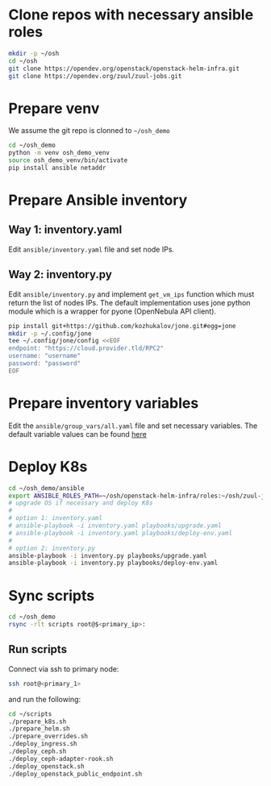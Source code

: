 # Clone repos with necessary ansible roles
```bash
mkdir -p ~/osh
cd ~/osh
git clone https://opendev.org/openstack/openstack-helm-infra.git
git clone https://opendev.org/zuul/zuul-jobs.git
```

# Prepare venv
We assume the git repo is clonned to `~/osh_demo`
```bash
cd ~/osh_demo
python -m venv osh_demo_venv
source osh_demo_venv/bin/activate
pip install ansible netaddr
```

# Prepare Ansible inventory

## Way 1: inventory.yaml
Edit `ansible/inventory.yaml` file and set node IPs.

## Way 2: inventory.py
Edit `ansible/inventory.py` and implement `get_vm_ips` function which must return the list of nodes IPs. The default implementation uses jone python module which is a wrapper for pyone (OpenNebula API client).
```bash
pip install git+https://github.com/kozhukalov/jone.git#egg=jone
mkdir -p ~/.config/jone
tee ~/.config/jone/config <<EOF
endpoint: "https://cloud.provider.tld/RPC2"
username: "username"
password: "password"
EOF
```

# Prepare inventory variables
Edit the `ansible/group_vars/all.yaml` file and set necessary variables. The default variable values can be found [here](https://opendev.org/openstack/openstack-helm-infra/src/branch/master/roles/deploy-env/defaults/main.yaml)


# Deploy K8s
```bash
cd ~/osh_demo/ansible
export ANSIBLE_ROLES_PATH=~/osh/openstack-helm-infra/roles:~/osh/zuul-jobs/roles
# upgrade OS if necessary and deploy K8s
#
# option 1: inventory.yaml
# ansible-playbook -i inventory.yaml playbooks/upgrade.yaml
# ansible-playbook -i inventory.yaml playbooks/deploy-env.yaml
#
# option 2: inventory.py
ansible-playbook -i inventory.py playbooks/upgrade.yaml
ansible-playbook -i inventory.py playbooks/deploy-env.yaml
```

# Sync scripts
```bash
cd ~/osh_demo
rsync -rlt scripts root@$<primary_ip>:
```

## Run scripts
Connect via ssh to primary node:
```bash
ssh root@<primary_1>
```

and run the following:
```bash
cd ~/scripts
./prepare_k8s.sh
./prepare_helm.sh
./prepare_overrides.sh
./deploy_ingress.sh
./deploy_ceph.sh
./deploy_ceph-adapter-rook.sh
./deploy_openstack.sh
./deploy_openstack_public_endpoint.sh
```
